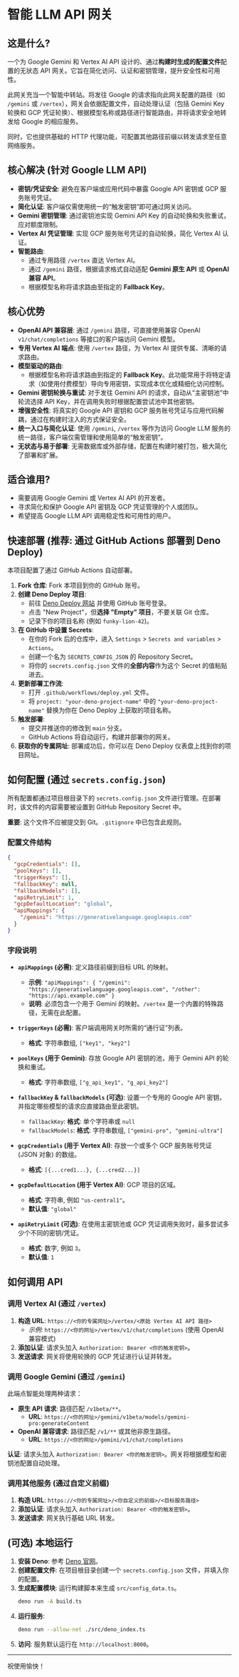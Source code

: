 # 智能 LLM API 网关

## 这是什么?

一个为 Google Gemini 和 Vertex AI API 设计的、通过**构建时生成的配置文件**配置的无状态 API 网关。它旨在简化访问、认证和密钥管理，提升安全性和可用性。

此网关充当一个智能中转站。将发往 Google 的请求指向此网关配置的路径（如 `/gemini` 或 `/vertex`），网关会依据配置文件，自动处理认证（包括 Gemini Key 轮换和 GCP 凭证轮换）、根据模型名称或路径进行智能路由，并将请求安全地转发给 Google 的相应服务。

同时，它也提供基础的 HTTP 代理功能，可配置其他路径前缀以转发请求至任意网络服务。

## 核心解决 (针对 Google LLM API)

*   **密钥/凭证安全**: 避免在客户端或应用代码中暴露 Google API 密钥或 GCP 服务账号凭证。
*   **简化认证**: 客户端仅需使用统一的“触发密钥”即可通过网关访问。
*   **Gemini 密钥管理**: 通过密钥池实现 Gemini API Key 的自动轮换和失败重试，应对额度限制。
*   **Vertex AI 凭证管理**: 实现 GCP 服务账号凭证的自动轮换，简化 Vertex AI 认证。
*   **智能路由**:
    *   通过专用路径 `/vertex` 直达 Vertex AI。
    *   通过 `/gemini` 路径，根据请求格式自动适配 **Gemini 原生 API** 或 **OpenAI 兼容 API**。
    *   根据模型名称将请求路由至指定的 **Fallback Key**。

## 核心优势

*   **OpenAI API 兼容层**: 通过 `/gemini` 路径，可直接使用兼容 OpenAI `v1/chat/completions` 等接口的客户端访问 Gemini 模型。
*   **专用 Vertex AI 端点**: 使用 `/vertex` 路径，为 Vertex AI 提供专属、清晰的请求路由。
*   **模型驱动的路由**:
    *   根据模型名称将请求路由到指定的 **Fallback Key**。此功能常用于将特定请求（如使用付费模型）导向专用密钥，实现成本优化或精细化访问控制。
*   **Gemini 密钥轮换与重试**: 对于发往 Gemini API 的请求，自动从“主密钥池”中轮流选择 API Key，并在调用失败时根据配置尝试池中其他密钥。
*   **增强安全性**: 将真实的 Google API 密钥和 GCP 服务账号凭证与应用代码解耦，通过在构建时注入的方式保证安全。
*   **统一入口与简化认证**: 使用 `/gemini`, `/vertex` 等作为访问 Google LLM 服务的统一路径，客户端仅需管理和使用简单的“触发密钥”。
*   **无状态与易于部署**: 无需数据库或外部存储，配置在构建时被打包，极大简化了部署和扩展。

## 适合谁用?

*   需要调用 Google Gemini 或 Vertex AI API 的开发者。
*   寻求简化和保护 Google API 密钥及 GCP 凭证管理的个人或团队。
*   希望提高 Google LLM API 调用稳定性和可用性的用户。

## 快速部署 (推荐: 通过 GitHub Actions 部署到 Deno Deploy)

本项目配置了通过 GitHub Actions 自动部署。

1.  **Fork 仓库**: Fork 本项目到你的 GitHub 账号。
2.  **创建 Deno Deploy 项目**:
    *   前往 [Deno Deploy 网站](https://deno.com/deploy) 并使用 GitHub 账号登录。
    *   点击 "New Project"，但**选择 "Empty" 项目**，不要关联 Git 仓库。
    *   记录下你的项目名称 (例如 `funky-lion-42`)。
3.  **在 GitHub 中设置 Secrets**:
    *   在你的 Fork 后的仓库中，进入 `Settings` > `Secrets and variables` > `Actions`。
    *   创建一个名为 `SECRETS_CONFIG_JSON` 的 Repository Secret。
    *   将你的 `secrets.config.json` 文件的**全部内容**作为这个 Secret 的值粘贴进去。
4.  **更新部署工作流**:
    *   打开 `.github/workflows/deploy.yml` 文件。
    *   将 `project: "your-deno-project-name"` 中的 `"your-deno-project-name"` 替换为你在 Deno Deploy 上获取的项目名称。
5.  **触发部署**:
    *   提交并推送你的修改到 `main` 分支。
    *   GitHub Actions 将自动运行，构建并部署你的网关。
6.  **获取你的专属网址**: 部署成功后，你可以在 Deno Deploy 仪表盘上找到你的项目网址。

## 如何配置 (通过 `secrets.config.json`)

所有配置都通过项目根目录下的 `secrets.config.json` 文件进行管理。在部署时，该文件的内容需要被设置到 GitHub Repository Secret 中。

**重要**: 这个文件不应被提交到 Git。`.gitignore` 中已包含此规则。

### 配置文件结构

```json
{
  "gcpCredentials": [],
  "poolKeys": [],
  "triggerKeys": [],
  "fallbackKey": null,
  "fallbackModels": [],
  "apiRetryLimit": 1,
  "gcpDefaultLocation": "global",
  "apiMappings": {
    "/gemini": "https://generativelanguage.googleapis.com"
  }
}
```

### 字段说明

*   **`apiMappings` (必需)**: 定义路径前缀到目标 URL 的映射。
    *   **示例**: `"apiMappings": { "/gemini": "https://generativelanguage.googleapis.com", "/other": "https://api.example.com" }`
    *   **说明**: 必须包含一个用于 Gemini 的映射。`/vertex` 是一个内置的特殊路径，无需在此配置。

*   **`triggerKeys` (必需)**: 客户端调用网关时所需的“通行证”列表。
    *   **格式**: 字符串数组, `["key1", "key2"]`

*   **`poolKeys` (用于 Gemini)**: 存放 Google API 密钥的池，用于 Gemini API 的轮换和重试。
    *   **格式**: 字符串数组, `["g_api_key1", "g_api_key2"]`

*   **`fallbackKey` & `fallbackModels` (可选)**: 设置一个专用的 Google API 密钥，并指定哪些模型的请求应直接路由至此密钥。
    *   `fallbackKey`: **格式**: 单个字符串或 `null`
    *   `fallbackModels`: **格式**: 字符串数组, `["gemini-pro", "gemini-ultra"]`

*   **`gcpCredentials` (用于 Vertex AI)**: 存放一个或多个 GCP 服务账号凭证 (JSON 对象) 的数组。
    *   **格式**: `[{...cred1...}, {...cred2...}]`

*   **`gcpDefaultLocation` (用于 Vertex AI)**: GCP 项目的区域。
    *   **格式**: 字符串, 例如 `"us-central1"`。
    *   **默认值**: `"global"`

*   **`apiRetryLimit` (可选)**: 在使用主密钥池或 GCP 凭证调用失败时，最多尝试多少个不同的密钥/凭证。
    *   **格式**: 数字, 例如 `3`。
    *   **默认值**: `1`

## 如何调用 API

### 调用 Vertex AI (通过 `/vertex`)

1.  **构造 URL**: `https://<你的专属网址>/vertex/<原始 Vertex AI API 路径>`
    *   *示例*: `https://<你的网址>/vertex/v1/chat/completions` (使用 OpenAI 兼容模式)
2.  **添加认证**: 请求头加入 `Authorization: Bearer <你的触发密钥>`。
3.  **发送请求**: 网关将使用轮换的 GCP 凭证进行认证并转发。

### 调用 Google Gemini (通过 `/gemini`)

此端点智能处理两种请求：

*   **原生 API 请求**: 路径匹配 `/v1beta/**`。
    *   **URL**: `https://<你的网址>/gemini/v1beta/models/gemini-pro:generateContent`
*   **OpenAI 兼容请求**: 路径匹配 `/v1/**` 或其他非原生路径。
    *   **URL**: `https://<你的网址>/gemini/v1/chat/completions`

**认证**: 请求头加入 `Authorization: Bearer <你的触发密钥>`。网关将根据模型和密钥池配置自动处理。

### 调用其他服务 (通过自定义前缀)

1.  **构造 URL**: `https://<你的专属网址>/<你自定义的前缀>/<目标服务路径>`
2.  **添加认证**: 请求头加入 `Authorization: Bearer <你的触发密钥>`。
3.  **发送请求**: 网关执行基础 URL 转发。

## (可选) 本地运行

1.  **安装 Deno**: 参考 [Deno 官网](https://deno.land/)。
2.  **创建配置文件**: 在项目根目录创建一个 `secrets.config.json` 文件，并填入你的配置。
3.  **生成配置模块**: 运行构建脚本来生成 `src/config_data.ts`。
    ```bash
    deno run -A build.ts
    ```
4.  **运行服务**:
    ```bash
    deno run --allow-net ./src/deno_index.ts
    ```
5.  **访问**: 服务默认运行在 `http://localhost:8000`。

---

祝使用愉快！